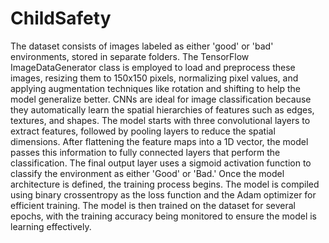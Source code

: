 # ChildSafety
 The dataset consists of images labeled as either 'good' or 'bad' environments, stored in separate folders. The TensorFlow ImageDataGenerator class is employed to load and preprocess these images, resizing them to 150x150 pixels, normalizing pixel values, and applying augmentation techniques like rotation and shifting to help the model generalize better.
CNNs are ideal for image classification because they automatically learn the spatial hierarchies of features such as edges, textures, and shapes. The model starts with three convolutional layers to extract features, followed by pooling layers to reduce the spatial dimensions. After flattening the feature maps into a 1D vector, the model passes this information to fully connected layers that perform the classification. The final output layer uses a sigmoid activation function to classify the environment as either 'Good' or 'Bad.'
Once the model architecture is defined, the training process begins. The model is compiled using binary crossentropy as the loss function and the Adam optimizer for efficient training. The model is then trained on the dataset for several epochs, with the training accuracy being monitored to ensure the model is learning effectively.

